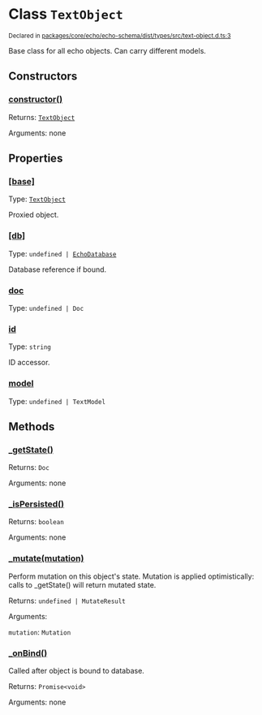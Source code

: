 # Class `TextObject`
<sub>Declared in [packages/core/echo/echo-schema/dist/types/src/text-object.d.ts:3]()</sub>


Base class for all echo objects.
Can carry different models.

## Constructors
### [constructor()]()


Returns: <code>[TextObject](/api/@dxos/react-client/classes/TextObject)</code>

Arguments: none

## Properties
### [[base]]()
Type: <code>[TextObject](/api/@dxos/react-client/classes/TextObject)</code>

Proxied object.
### [[db]]()
Type: <code>undefined | [EchoDatabase](/api/@dxos/react-client/classes/EchoDatabase)</code>

Database reference if bound.
### [doc]()
Type: <code>undefined | Doc</code>
### [id]()
Type: <code>string</code>

ID accessor.
### [model]()
Type: <code>undefined | TextModel</code>

## Methods
### [_getState()]()


Returns: <code>Doc</code>

Arguments: none
### [_isPersisted()]()


Returns: <code>boolean</code>

Arguments: none
### [_mutate(mutation)]()


Perform mutation on this object's state.
Mutation is applied optimistically: calls to _getState() will return mutated state.

Returns: <code>undefined | MutateResult</code>

Arguments: 

`mutation`: <code>Mutation</code>
### [_onBind()]()


Called after object is bound to database.

Returns: <code>Promise&lt;void&gt;</code>

Arguments: none